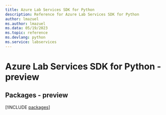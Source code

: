 ```yaml
---
title: Azure Lab Services SDK for Python
description: Reference for Azure Lab Services SDK for Python
author: lmazuel
ms.author: lmazuel
ms.data: 05/19/2023
ms.topic: reference
ms.devlang: python
ms.service: labservices
---
```

# Azure Lab Services SDK for Python - preview
## Packages - preview
[!INCLUDE [packages](lab-services-index.md)]